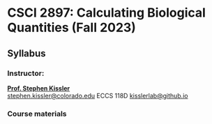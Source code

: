 # CSCI 2897: Calculating Biological Quantities (Fall 2023)

## Syllabus 

### Instructor:
__[Prof. Stephen Kissler](stephen.kissler@colorado.edu)__\
[stephen.kissler@colorado.edu](stephen.kissler@colorado.edu)
ECCS 118D
[kisslerlab@github.io](kisslerlab@github.io)

### Course materials 
